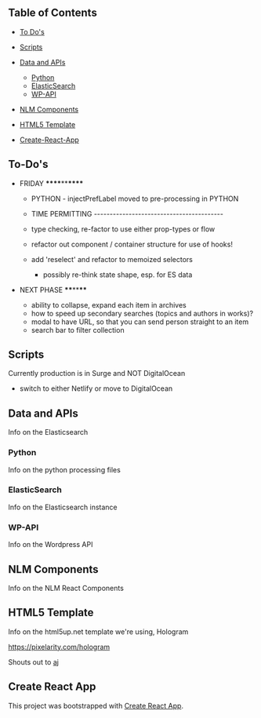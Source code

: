 ## Table of Contents

-   [To Do's](#to-dos)

-   [Scripts](#scripts)

-   [Data and APIs](#data-and-apis)

    -   [Python](#python)
    -   [ElasticSearch](#elasticsearch)
    -   [WP-API](#wp-api)

-   [NLM Components](#nlm-components)

-   [HTML5 Template](#html5-template)

-   [Create-React-App](#create-react-app)

## To-Do's

-   FRIDAY ****\*\*\*\*****\*\*****\*\*\*\*****

    -   PYTHON - injectPrefLabel moved to pre-processing in PYTHON

    -   TIME PERMITTING -----------------------------------------
    -   type checking, re-factor to use either prop-types or flow
    -   refactor out component / container structure for use of hooks!
    -   add 'reselect' and refactor to memoized selectors
        -   possibly re-think state shape, esp. for ES data

-   NEXT PHASE ****\*\*****\*\*****\*\*****
    -   ability to collapse, expand each item in archives
    -   how to speed up secondary searches (topics and authors in works)?
    -   modal to have URL, so that you can send person straight to an item
    -   search bar to filter collection

## Scripts

Currently production is in Surge and NOT DigitalOcean

-   switch to either Netlify or move to DigitalOcean

## Data and APIs

Info on the Elasticsearch

### Python

Info on the python processing files

### ElasticSearch

Info on the Elasticsearch instance

### WP-API

Info on the Wordpress API

## NLM Components

Info on the NLM React Components

## HTML5 Template

Info on the html5up.net template we're using, Hologram

https://pixelarity.com/hologram

Shouts out to [aj](http://twitter.com/ajlkn)

## Create React App

This project was bootstrapped with [Create React App](https://github.com/facebook/create-react-app).
